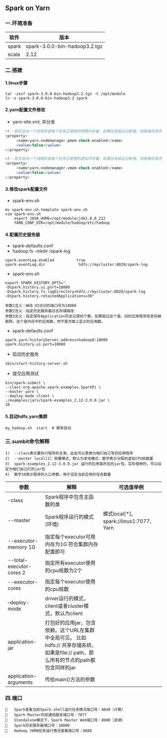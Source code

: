 ## Spark on Yarn

### 一.环境准备

| 软件  | 版本                          |
| ----- | ----------------------------- |
| spark | spark-3.0.0-bin-hadoop3.2.tgz |
| scala | 2.12                          |

### 二.搭建

#### 1.linux步骤

```
tar -zxvf spark-3.0.0-bin-hadoop3.2.tgz -C /opt/module
ln -s spark-3.0.0-bin-hadoop3.2 spark

```

#### 2.yarn配置文件修改

* yarn-site.xml, 并分发

```sql
<!--是否启动一个线程检查每个任务正使用的物理内存量，如果任务超出分配值，则直接将其杀掉，默认是true -->
<property>
     <name>yarn.nodemanager.pmem-check-enabled</name>
     <value>false</value>
</property>

<!--是否启动一个线程检查每个任务正使用的虚拟内存量，如果任务超出分配值，则直接将其杀掉，默认是true -->
<property>
     <name>yarn.nodemanager.vmem-check-enabled</name>
     <value>false</value>
</property>

```

#### 3.修改spark配置文件

* spark-env.sh

```
mv spark-env.sh.template spark-env.sh
vim spark-env.sh
	export JAVA_HOME=/opt/module/jdk1.8.0_212
	YARN_CONF_DIR=/opt/module/hadoop/etc/hadoop

```

#### 4.配置历史服务器

* spark-defaults.conf
* hadoop fs -mkdir /spark-log

```
spark.eventLog.enabled          true
spark.eventLog.dir               hdfs://mycluster:8020/spark-log
```

* spark-env.sh

```
export SPARK_HISTORY_OPTS="
-Dspark.history.ui.port=18080 
-Dspark.history.fs.logDirectory=hdfs://mycluster:8020/spark-log
-Dspark.history.retainedApplications=30"

```

```
参数1含义：WEB UI访问的端口号为18080
参数2含义：指定历史服务器日志存储路径
参数3含义：指定保存Application历史记录的个数，如果超过这个值，旧的应用程序信息将被删除，这个是内存中的应用数，而不是页面上显示的应用数。

```

* spark-defaults.conf

```
spark.yarn.historyServer.address=hadoop0:18080
spark.history.ui.port=18080

```

* 启动历史服务

```
sbin/start-history-server.sh 
```

* 提交应用测试

```
bin/spark-submit \
--class org.apache.spark.examples.SparkPi \
--master yarn \
--deploy-mode client \
./examples/jars/spark-examples_2.12-3.0.0.jar \
10
```

#### 5.启动hdfs.yarn集群

```
my_hadoop.sh  start  # 脚本启动
```

### 三.sumbit命令解释

```
1)	--class表示要执行程序的主类，此处可以更换为咱们自己写的应用程序
2)	--master local[2] 部署模式，默认为本地模式，数字表示分配的虚拟CPU核数量
3)	spark-examples_2.12-3.0.0.jar 运行的应用类所在的jar包，实际使用时，可以设定为咱们自己打的jar包
4)	数字10表示程序的入口参数，用于设定当前应用的任务数量
```

| 参数                     | 解释                                                         | 可选值举例                              |
| ------------------------ | ------------------------------------------------------------ | --------------------------------------- |
| -class                   | Spark程序中包含主函数的类                                    |                                         |
| --master                 | Spark程序运行的模式(环境)                                    | 模式local[*]、spark://linux1:7077、Yarn |
| --executor-memory 1G     | 指定每个executor可用内存为1G	符合集群内存配置即可         |                                         |
| --total-executor-cores 2 | 指定所有executor使用的cpu核数为2个                           |                                         |
| --executor-cores         | 指定每个executor使用的cpu核数                                |                                         |
| –deploy-mode             | driver运行的模式，client或者cluster模式，默认为client        |                                         |
| application-jar          | 打包好的应用jar，包含依赖。这个URL在集群中全局可见。 比如hdfs:// 共享存储系统，如果是file:// path，那么所有的节点的path都包含同样的jar |                                         |
| application-arguments    | 传给main()方法的参数                                         |                                         |

### 四.端口

```
	Spark查看当前Spark-shell运行任务情况端口号：4040（计算）
	Spark Master内部通信服务端口号：7077
	Standalone模式下，Spark Master Web端口号：8080（资源）
	Spark历史服务器端口号：18080
	Hadoop YARN任务运行情况查看端口号：8088

```

